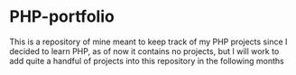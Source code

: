 # PHP-portfolio
This is a repository of mine meant to keep track of my PHP projects since I decided to learn PHP, as of now it contains no projects, but I will work to add quite a handful of projects into this repository in the following months
